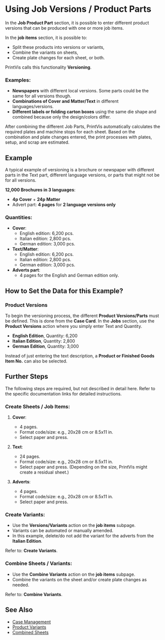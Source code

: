 # Using Job Versions / Product Parts

In the **Job Product Part** section, it is possible to enter different product versions that can be produced with one or more job items.

In the **job items** section, it is possible to:

- Split these products into versions or variants,
- Combine the variants on sheets,
- Create plate changes for each sheet, or both.

PrintVis calls this functionality **Versioning**.

### Examples:

- **Newspapers** with different local versions. Some parts could be the same for all versions though.
- **Combinations of Cover and Matter/Text** in different languages/versions.
- **Different labels or folding carton boxes** using the same die shape and combined because only the design/colors differ.

After combining the different Job Parts, PrintVis automatically calculates the required plates and machine stops for each sheet. Based on the combination and plate changes entered, the print processes with plates, setup, and scrap are estimated.

## Example

A typical example of versioning is a brochure or newspaper with different parts in the Text part, different language versions, or parts that might not be for all versions.

**12,000 Brochures in 3 languages**:

- **4p Cover** + **24p Matter**
- Advert part: **4 pages** for **2 language versions only**

### Quantities:

- **Cover**:
  - English edition: 6,200 pcs.
  - Italian edition: 2,800 pcs.
  - German edition: 3,000 pcs.
- **Text/Matter**:
  - English edition: 6,200 pcs.
  - Italian edition: 2,800 pcs.
  - German edition: 3,000 pcs.
- **Adverts part**:
  - 4 pages for the English and German edition only.

## How to Set the Data for this Example?

### Product Versions

To begin the versioning process, the different **Product Versions/Parts** must be defined. This is done from the **Case Card**. In the **Jobs** section, use the **Product Versions** action where you simply enter Text and Quantity.

- **English Edition**, Quantity: 6,200
- **Italian Edition**, Quantity: 2,800
- **German Edition**, Quantity: 3,000

Instead of just entering the text description, a **Product or Finished Goods Item No.** can also be selected.

## Further Steps

The following steps are required, but not described in detail here. Refer to the specific documentation links for detailed instructions.

### Create Sheets / Job Items:

1. **Cover**:
   - 4 pages.
   - Format code/size: e.g., 20x28 cm or 8.5x11 in.
   - Select paper and press.

2. **Text**:
   - 24 pages.
   - Format code/size: e.g., 20x28 cm or 8.5x11 in.
   - Select paper and press. (Depending on the size, PrintVis might create a residual sheet.)

3. **Adverts**:
   - 4 pages.
   - Format code/size: e.g., 20x28 cm or 8.5x11 in.
   - Select paper and press.

### Create Variants:

- Use the **Versions/Variants** action on the **job items** subpage.
- Variants can be automated or manually amended.
- In this example, delete/do not add the variant for the adverts from the **Italian Edition**.

Refer to: **Create Variants**.

### Combine Sheets / Variants:

- Use the **Combine Variants** action on the **job items** subpage.
- Combine the variants on the sheet and/or create plate changes as needed.

Refer to: **Combine Variants**.

## See Also

- <a href="../pvscasemanagement/" target="_self">Case Management</a>
- <a href="../pvsvariants/" target="_self">Product Variants</a>
- <a href="../pvscombinedsheets/" target="_self">Combined Sheets</a>